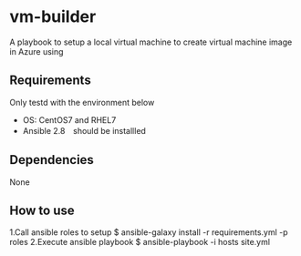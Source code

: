 vm-builder
=========

A playbook to setup a local virtual machine to create virtual machine image in Azure using 

Requirements
------------

Only testd with the environment below
- OS: CentOS7 and RHEL7
- Ansible 2.8　should be installled

Dependencies
------------

None

How to use
----------------
1.Call ansible roles to setup
  $ ansible-galaxy install -r requirements.yml -p roles
2.Execute ansible playbook
  $ ansible-playbook -i hosts site.yml
